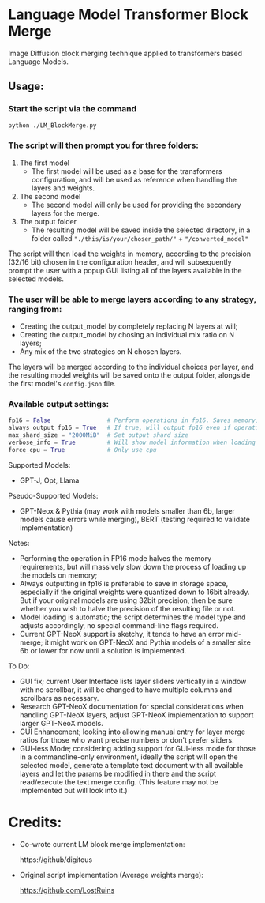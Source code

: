 # Language Model Transformer Block Merge
Image Diffusion block merging technique applied to transformers based Language Models.

## Usage:
### Start the script via the command
```bash
python ./LM_BlockMerge.py
```

### The script will then prompt you for three folders:

1. The first model
   - The first model will be used as a base for the transformers configuration, and will be used as reference when handling the layers and weights.
2. The second model
   - The second model will only be used for providing the secondary layers for the merge.
3. The output folder
   - The resulting model will be saved inside the selected directory, in a folder called `"./this/is/your/chosen_path/"` + `"/converted_model"`
 
The script will then load the weights in memory, according to the precision (32/16 bit) chosen in the configuration header, and will subsequently prompt the user with a popup GUI listing all of the layers available in the selected models.
 
### The user will be able to merge layers according to any strategy, ranging from:
  - Creating the output_model by completely replacing N layers at will;
  - Creating the output_model by chosing an individual mix ratio on N layers;
  - Any mix of the two strategies on N chosen layers.

The layers will be merged according to the individual choices per layer, and the resulting model weights will be saved onto the output folder, alongside the first model's `config.json` file.

### Available output settings:
```Python
fp16 = False                # Perform operations in fp16. Saves memory, but CPU inference will not be possible.
always_output_fp16 = True   # If true, will output fp16 even if operating in fp32
max_shard_size = "2000MiB"  # Set output shard size
verbose_info = True         # Will show model information when loading
force_cpu = True            # Only use cpu
```

Supported Models:
 - GPT-J, Opt, Llama

Pseudo-Supported Models:
 - GPT-Neox & Pythia (may work with models smaller than 6b, larger models cause errors while merging), BERT (testing required to validate implementation)

Notes:
 - Performing the operation in FP16 mode halves the memory requirements, but will massively slow down the process of loading up the models on memory;
 - Always outputting in fp16 is preferable to save in storage space, especially if the original weights were quantized down to 16bit already. But if your original models are using 32bit precision, then be sure whether you wish to halve the precision of the resulting file or not.
 - Model loading is automatic; the script determines the model type and adjusts accordingly, no special command-line flags required.
 - Current GPT-NeoX support is sketchy, it tends to have an error mid-merge; it might work on GPT-NeoX and Pythia models of a smaller size 6b or lower for now until a solution is implemented.

To Do:
 - GUI fix; current User Interface lists layer sliders vertically in a window with no scrollbar, it will be changed to have multiple columns and scrollbars as              necessary.
 - Research GPT-NeoX documentation for special considerations when handling GPT-NeoX layers, adjust GPT-NeoX implementation to support larger GPT-NeoX models.
 - GUI Enhancement; looking into allowing manual entry for layer merge ratios for those who want precise numbers or don't prefer sliders.
 - GUI-less Mode; considering adding support for GUI-less mode for those in a commandline-only environment, ideally the script will open the selected model, generate a template text document with all available layers and let the params be modified in there and the script read/execute the text merge config. (This feature may not be implemented but will look into it.)

 
# Credits:
 - Co-wrote current  LM block merge implementation:
 
      https://github/digitous
 - Original script implementation (Average weights merge):
 
      https://github.com/LostRuins
